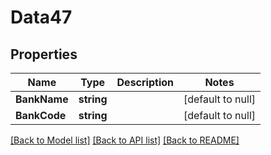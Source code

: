 # Data47

## Properties
Name | Type | Description | Notes
------------ | ------------- | ------------- | -------------
**BankName** | **string** |  | [default to null]
**BankCode** | **string** |  | [default to null]

[[Back to Model list]](../README.md#documentation-for-models) [[Back to API list]](../README.md#documentation-for-api-endpoints) [[Back to README]](../README.md)

